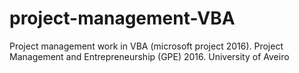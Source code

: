 # project-management-VBA
Project management work in VBA (microsoft project 2016). Project Management and Entrepreneurship (GPE) 2016. University of Aveiro
